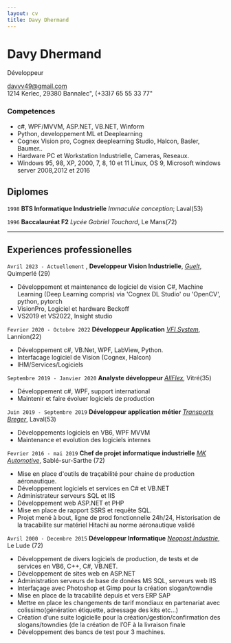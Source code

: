 ```yaml
---
layout: cv
title: Davy Dhermand
---
```

# Davy Dhermand
Développeur

<div id="webaddress"><a href="davvv49@gmail.com">davvv49@gmail.com</a></div>
1214 Kerlec, 29380 Bannalec",
(+33)7 65 55 33 77"

### Competences
- c#, WPF/MVVM, ASP.NET, VB.NET, Winform
- Python, developpement ML et Deeplearning
- Cognex Vision pro, Cognex deeplearning Studio, Halcon, Basler, Baumer..
- Hardware PC et Workstation Industrielle, Cameras, Reseaux.
- Windows 95, 98, XP, 2000, 7, 8, 10 et 11 Linux, OS 9, Microsoft windows server 2008,2012 et 2016

## Diplomes 

`1998`
__BTS Informatique Industrielle__
_Immaculée conception_; Laval(53)

`1996`
__Baccalauréat F2__
_Lycée Gabriel Touchard_, Le Mans(72)

***

## Experiences professionelles

`Avril 2023 - Actuellement`  ,
__Developpeur Vision Industrielle__,
[_Guelt_](https://www.guelt.com/),
Quimperlé (29)

- Développement et maintenance de logiciel de vision C#, Machine Learning (Deep Learning compris) via 'Cognex DL Studio' ou 'OpenCV', python, pytorch
- VisionPro, Logiciel et hardware Beckoff
- VS2019 et VS2022, Insight studio

`Fevrier 2020 - Octobre 2022`
__Développeur Application__
[_VFI System_](https://www.vfi-system.com/), Lannion(22)

- Développement c#, VB.Net, WPF, LabView, Python.
- Interfacage logiciel de Vision (Cognex, Halcon)
- IHM/Services/Logiciels

`Septembre 2019 - Janvier 2020`
__Analyste développeur__
[_AllFlex_](https://www.allflex.global/fr/), Vitré(35)

- Développement c#, WPF, support international
- Maintenir et faire évoluer logiciels de production

`Juin 2019 - Septembre 2019`
__Développeur application métier__
[_Transports Breger_](https://www.breger.fr/breger/le-groupe-breger), Laval(53)

- Développements logiciels en VB6, WPF MVVM
- Maintenance et evolution des logiciels internes

`Fevrier 2016 - mai 2019`
__Chef de projet informatique industrielle__
[_MK Automotive_](https://www.mecachrome.com/site/sable-sur-sarthe/), Sablé-sur-Sarthe (72)

- Mise en place d'outils de traçabilité pour chaine de production aéronautique.
- Développement logiciels et services en C# et VB.NET 
- Administrateur serveurs SQL et IIS
- Développement web ASP.NET et PHP 
- Mise en place de rapport SSRS et requête SQL. 
- Projet mené à bout, ligne de prod fonctionnelle 24h/24, Historisation de la tracabilite sur matériel Hitachi au norme aéronautique validé

`Avril 2000 - Decembre 2015`
__Développeur Informatique__
[_Neopost Industrie_](https://www.quadient.com/fr/page-d-accueil), Le Lude (72)
- Développement de divers logiciels de production, de tests et de services en VB6, C++, C#, VB.NET.
- Développement de sites web en ASP.NET 
- Administration serveurs de base de donées MS SQL, serveurs web IIS 
- Interfaçage avec Photoshop et Gimp pour la création slogan/towndie
- Mise en place de la tracabilité depuis et vers ERP SAP
- Mettre en place les changements de tarif mondiaux en partenariat avec colissimo(génération étiquette, adressage des kits etc…) 
- Création d’une suite logicielle pour la création/gestion/confirmation des slogans/towndies (de la création de l’OF à la livraison finale
- Développement des bancs de test pour 3 machines.



